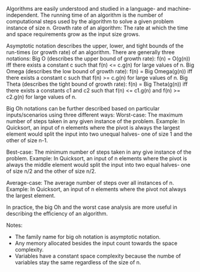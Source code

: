 Algorithms are easily understood and studied in a language- and machine-independent.
The running time of an algorithm is the number of computational steps used by the algorithm to solve a given problem instance of size n.
Growth rate of an algorithm: The rate at which the time and space requirements grow as the input size grows.

Asymptotic notation describes the upper, lower, and tight bounds of the run-times (or growth rate) of an algorithm. There are generally three notations:
Big O (describes the upper bound of growth rate): f(n) = O(g(n)) iff there exists a constant c such that f(n) <= c.g(n) for large values of n.
Big Omega (describes the low bound of growth rate): f(n) = Big Omega(g(n)) iff there exists a constant c such that f(n) >= c.g(n) for large values of n.
Big Theta (describes the tight bound of growth rate): f(n) = Big Theta(g(n)) iff there exists a constants c1 and c2 such that f(n) <= c1.g(n) and f(n) >= c2.g(n) for large values of n.


Big Oh notations can be further described based on particular inputs/scenarios using three different ways:
Worst-case: The maximum number of steps taken in any given instance of the problem.
Example: In Quicksort, an input of n elements where the pivot is always the largest element would split the input into two unequal halves- one of size 1 and the other of size n-1.

Best-case: The minimum number of steps taken in any give instance of the problem.
Example: In Quicksort, an input of n elements where the pivot is always the middle element would split the input into two equal halves- one of size n/2 and the other of size n/2.

Average-case: The average number of steps over all instances of n.
Example: In Quicksort, an input of n elements where the pivot not always the largest element.

In practice, the big Oh and the worst case analysis are more useful in describing the efficiency of an algorithm.

Notes:
- The family name for big oh notation is asymptotic notation.
- Any memory allocated besides the input count towards the space complexity.
- Variables have a constant space complexity because the numbe of variables stay the same regardless of the size of n.